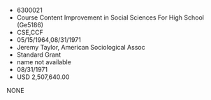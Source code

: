 * 6300021
* Course Content Improvement in Social Sciences For High      School (Ge5186)
* CSE,CCF
* 05/15/1964,08/31/1971
* Jeremy Taylor, American Sociological Assoc
* Standard Grant
*   name not available
* 08/31/1971
* USD 2,507,640.00

NONE